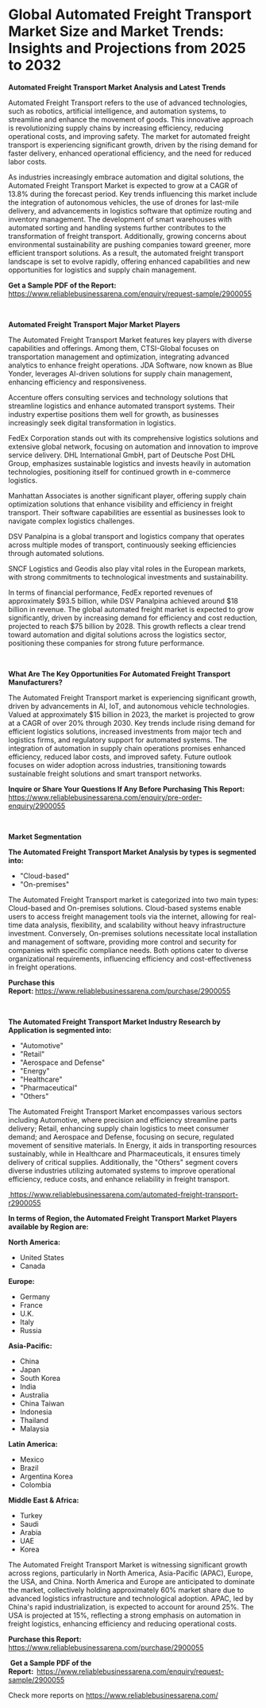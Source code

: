 <p><h1>Global Automated Freight Transport Market Size and Market Trends: Insights and Projections from 2025 to 2032</h1></p><p><strong>Automated Freight Transport Market Analysis and Latest Trends</strong></p>
<p><p>Automated Freight Transport refers to the use of advanced technologies, such as robotics, artificial intelligence, and automation systems, to streamline and enhance the movement of goods. This innovative approach is revolutionizing supply chains by increasing efficiency, reducing operational costs, and improving safety. The market for automated freight transport is experiencing significant growth, driven by the rising demand for faster delivery, enhanced operational efficiency, and the need for reduced labor costs.</p><p>As industries increasingly embrace automation and digital solutions, the Automated Freight Transport Market is expected to grow at a CAGR of 13.8% during the forecast period. Key trends influencing this market include the integration of autonomous vehicles, the use of drones for last-mile delivery, and advancements in logistics software that optimize routing and inventory management. The development of smart warehouses with automated sorting and handling systems further contributes to the transformation of freight transport. Additionally, growing concerns about environmental sustainability are pushing companies toward greener, more efficient transport solutions. As a result, the automated freight transport landscape is set to evolve rapidly, offering enhanced capabilities and new opportunities for logistics and supply chain management.</p></p>
<p><strong>Get a Sample PDF of the Report:&nbsp;</strong> <a href="https://www.reliablebusinessarena.com/enquiry/request-sample/2900055?utm_campaign=2483&utm_medium=2&utm_source=Github&utm_content=ia&utm_term=16032025&utm_id=automated-freight-transport">https://www.reliablebusinessarena.com/enquiry/request-sample/2900055</a></p>
<p>&nbsp;</p>
<p><strong>Automated Freight Transport Major Market Players</strong></p>
<p><p>The Automated Freight Transport Market features key players with diverse capabilities and offerings. Among them, CTSI-Global focuses on transportation management and optimization, integrating advanced analytics to enhance freight operations. JDA Software, now known as Blue Yonder, leverages AI-driven solutions for supply chain management, enhancing efficiency and responsiveness.</p><p>Accenture offers consulting services and technology solutions that streamline logistics and enhance automated transport systems. Their industry expertise positions them well for growth, as businesses increasingly seek digital transformation in logistics.</p><p>FedEx Corporation stands out with its comprehensive logistics solutions and extensive global network, focusing on automation and innovation to improve service delivery. DHL International GmbH, part of Deutsche Post DHL Group, emphasizes sustainable logistics and invests heavily in automation technologies, positioning itself for continued growth in e-commerce logistics.</p><p>Manhattan Associates is another significant player, offering supply chain optimization solutions that enhance visibility and efficiency in freight transport. Their software capabilities are essential as businesses look to navigate complex logistics challenges.</p><p>DSV Panalpina is a global transport and logistics company that operates across multiple modes of transport, continuously seeking efficiencies through automated solutions.</p><p>SNCF Logistics and Geodis also play vital roles in the European markets, with strong commitments to technological investments and sustainability.</p><p>In terms of financial performance, FedEx reported revenues of approximately $93.5 billion, while DSV Panalpina achieved around $18 billion in revenue. The global automated freight market is expected to grow significantly, driven by increasing demand for efficiency and cost reduction, projected to reach $75 billion by 2028. This growth reflects a clear trend toward automation and digital solutions across the logistics sector, positioning these companies for strong future performance.</p></p>
<p>&nbsp;</p>
<p><strong>What Are The Key Opportunities For Automated Freight Transport Manufacturers?</strong></p>
<p><p>The Automated Freight Transport market is experiencing significant growth, driven by advancements in AI, IoT, and autonomous vehicle technologies. Valued at approximately $15 billion in 2023, the market is projected to grow at a CAGR of over 20% through 2030. Key trends include rising demand for efficient logistics solutions, increased investments from major tech and logistics firms, and regulatory support for automated systems. The integration of automation in supply chain operations promises enhanced efficiency, reduced labor costs, and improved safety. Future outlook focuses on wider adoption across industries, transitioning towards sustainable freight solutions and smart transport networks.</p></p>
<p><strong>Inquire or Share Your Questions If Any Before Purchasing This Report:</strong> <a href="https://www.reliablebusinessarena.com/enquiry/pre-order-enquiry/2900055?utm_campaign=2483&utm_medium=2&utm_source=Github&utm_content=ia&utm_term=16032025&utm_id=automated-freight-transport">https://www.reliablebusinessarena.com/enquiry/pre-order-enquiry/2900055</a></p>
<p>&nbsp;</p>
<p><strong>Market Segmentation</strong></p>
<p><strong>The Automated Freight Transport Market Analysis by types is segmented into:</strong></p>
<p><ul><li>"Cloud-based"</li><li>"On-premises"</li></ul></p>
<p><p>The Automated Freight Transport market is categorized into two main types: Cloud-based and On-premises solutions. Cloud-based systems enable users to access freight management tools via the internet, allowing for real-time data analysis, flexibility, and scalability without heavy infrastructure investment. Conversely, On-premises solutions necessitate local installation and management of software, providing more control and security for companies with specific compliance needs. Both options cater to diverse organizational requirements, influencing efficiency and cost-effectiveness in freight operations.</p></p>
<p><strong>Purchase this Report:&nbsp;</strong><a href="https://www.reliablebusinessarena.com/purchase/2900055?utm_campaign=2483&utm_medium=2&utm_source=Github&utm_content=ia&utm_term=16032025&utm_id=automated-freight-transport">https://www.reliablebusinessarena.com/purchase/2900055</a></p>
<p>&nbsp;</p>
<p><strong>The Automated Freight Transport Market Industry Research by Application is segmented into:</strong></p>
<p><ul><li>"Automotive"</li><li>"Retail"</li><li>"Aerospace and Defense"</li><li>"Energy"</li><li>"Healthcare"</li><li>"Pharmaceutical"</li><li>"Others"</li></ul></p>
<p><p>The Automated Freight Transport Market encompasses various sectors including Automotive, where precision and efficiency streamline parts delivery; Retail, enhancing supply chain logistics to meet consumer demand; and Aerospace and Defense, focusing on secure, regulated movement of sensitive materials. In Energy, it aids in transporting resources sustainably, while in Healthcare and Pharmaceuticals, it ensures timely delivery of critical supplies. Additionally, the "Others" segment covers diverse industries utilizing automated systems to improve operational efficiency, reduce costs, and enhance reliability in freight transport.</p></p>
<p><a href="https://www.reliablebusinessarena.com/automated-freight-transport-r2900055?utm_campaign=2483&utm_medium=2&utm_source=Github&utm_content=ia&utm_term=16032025&utm_id=automated-freight-transport">&nbsp;https://www.reliablebusinessarena.com/automated-freight-transport-r2900055</a></p>
<p><strong>In terms of Region, the Automated Freight Transport Market Players available by Region are:</strong></p>
<p>
    <p> <strong> North America: </strong>
        <ul>
            <li>United States</li>
            <li>Canada</li>
        </ul>
        </p> 
    <p> <strong> Europe: </strong>
        <ul>
            <li>Germany</li>
            <li>France</li>
            <li>U.K.</li>
            <li>Italy</li>
            <li>Russia</li>
        </ul>
        </p> 
    <p> <strong> Asia-Pacific: </strong>
        <ul>
            <li>China</li>
            <li>Japan</li>
            <li>South Korea</li>
            <li>India</li>
            <li>Australia</li>
            <li>China Taiwan</li>
            <li>Indonesia</li>
            <li>Thailand</li>
            <li>Malaysia</li>
        </ul>
        </p> 
    <p> <strong> Latin America: </strong>
        <ul>
            <li>Mexico</li>
            <li>Brazil</li>
            <li>Argentina Korea</li>
            <li>Colombia</li>
        </ul>
        </p> 
    <p> <strong> Middle East & Africa: </strong>
        <ul>
            <li>Turkey</li>
            <li>Saudi</li>
            <li>Arabia</li>
            <li>UAE</li>
            <li>Korea</li>
        </ul>
    </p>
    </p>
<p><p>The Automated Freight Transport Market is witnessing significant growth across regions, particularly in North America, Asia-Pacific (APAC), Europe, the USA, and China. North America and Europe are anticipated to dominate the market, collectively holding approximately 60% market share due to advanced logistics infrastructure and technological adoption. APAC, led by China's rapid industrialization, is expected to account for around 25%. The USA is projected at 15%, reflecting a strong emphasis on automation in freight logistics, enhancing efficiency and reducing operational costs.</p></p>
<p><strong>Purchase this Report: </strong><a href="https://www.reliablebusinessarena.com/purchase/2900055?utm_campaign=2483&utm_medium=2&utm_source=Github&utm_content=ia&utm_term=16032025&utm_id=automated-freight-transport">https://www.reliablebusinessarena.com/purchase/2900055</a></p>
<p>&nbsp;<strong>Get a Sample PDF of the Report:&nbsp;&nbsp;</strong><a href="https://www.reliablebusinessarena.com/enquiry/request-sample/2900055?utm_campaign=2483&utm_medium=2&utm_source=Github&utm_content=ia&utm_term=16032025&utm_id=automated-freight-transport">https://www.reliablebusinessarena.com/enquiry/request-sample/2900055</a></p>
<p><strong></strong></p>
<p>Check more reports on <a href="https://www.reliablebusinessarena.com/?utm_campaign=2483&utm_medium=2&utm_source=Github&utm_content=ia&utm_term=16032025&utm_id=automated-freight-transport">https://www.reliablebusinessarena.com/</a></p>